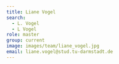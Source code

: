 ```yaml
---
title: Liane Vogel
search:
  - L. Vogel
  - L Vogel
role: master
group: current
image: images/team/liane_vogel.jpg
email: liane.vogel@stud.tu-darmstadt.de
---
```

